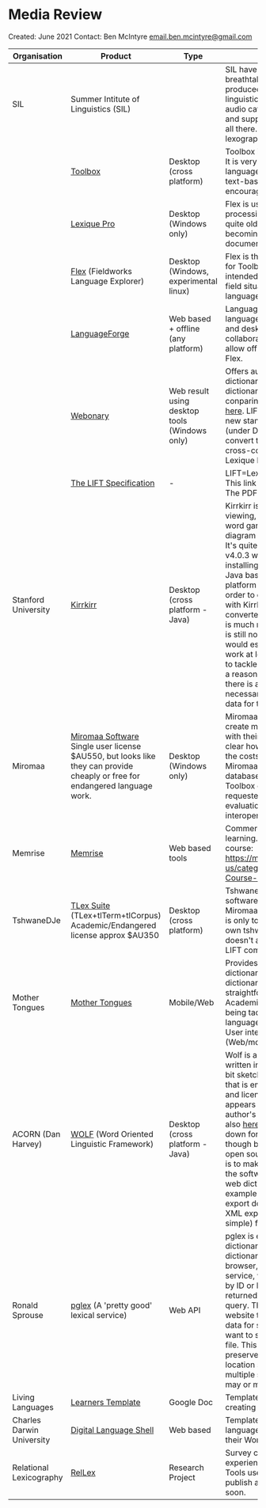 # Media Review
 
Created: June 2021 
Contact: Ben McIntyre email.ben.mcintyre@gmail.com

| Organisation       | Product    | Type | Notes |
| -------------           | -------------  | ---- | --------                       |
|  SIL           |   Summer Intitute of Linguistics (SIL) |  |  SIL have  nothing less than breathtaking [range of tools](https://software.sil.org/products/), and have produced all the major standard linguistic tools. Font/script support, audio cataloguing support, advice and support for language work, it's all there. See below for specific lexographic tools. |
| |    [Toolbox](https://software.sil.org/toolbox/) | Desktop (cross platform) |  Toolbox is the classic linguists's tool.  It is very old but popular, and many languages have been capured in its text-based file format. SIL encourages use of Flex. |
| |    [Lexique Pro](http://lexiquepro.com/)    |  Desktop (Windows only) | Flex is used for formatting processing of dictionaries. It is also quite old and appears to be becoming unsupported as web and document standards move forwards. |
| | [Flex](https://software.sil.org/fieldworks/) (Fieldworks Language Explorer) |  Desktop (Windows, experimental linux) | Flex is the most recent replacement for Toolbox and Lexique Pro. It is intended to rapidly acquire words in a field situation, with the ability to store language details. |
| | [LanguageForge](https://languageforge.org/)  | Web based + offline (any platform) |  LanguageForge is a web based language editor that works on mobile and desktop devices, ideal for collaboration amongst groups. It will allow offline editing and can sync to Flex. |
| | [Webonary](https://www.webonary.org/)  | Web result using desktop tools (Windows only) | Offers automated upload of language dictionary files to a very basic web dictionary. They have a page conparing them to other projects [here](https://www.webonary.org/comparisons/). LIFT XML is considered the new standard, and it [is recommended](https://www.webonary.org/about-webonary/) (under Data Formats Supported) to convert to this format for maximum cross-compatibility using [SOLID](https://www.webonary.org/about-webonary/) and Lexique Pro or preferably Flex.|
|  | [The LIFT Specification](https://github.com/sillsdev/lift-standard) | - | LIFT=Lexicon Markup Language. This link is strictly for  XML wonks. The PDF files give good exmples. |
| Stanford University  | [Kirrkirr](https://nlp.stanford.edu/kirrkirr/)   | Desktop (cross platform - Java) | Kirrkirr is quite sophisticated in its viewing, offering media viewing, word games, and a visual network diagram showing word relationships. It's quite old, developed in 2004, but v4.0.3 works fine on Windows after installing Java 11 from [here](https://adoptopenjdk.net/). Being Java based, it should be cross platform (Windows, OSX, Linux). In order to convert dictionaries to work with Kirrkirr, they need to be converted to XML format. The format is much more flexible than LIFT, but it is still not for the faint hearted. I would estimate several weeks of work at least, by someone not afraid to tackle the world of XML, to convert a reasonable sized dictionary. Then there is a further XML creation step necessary to render the dictionary data for the web. |
| Miromaa |  [Miromaa Software](https://www.miromaa.org.au/miromaa-software) Single user license $AU550, but looks like they can provide cheaply or free for endangered language work.  | Desktop (Windows only) | Miromaa advertise that they can create mobile apps and websites with their assistance, but it is not clear how automated this is or what the costs are. It appears that Miromaa uses a custom internal database format, but there is a Toolbox export facility. I have requested a license for academic evaluation of the software and of interoperability with other software. |
| Memrise |  [Memrise](https://www.memrise.com/) | Web based tools | Commercial app for language learning. You can create your own course: https://memrise.zendesk.com/hc/en-us/categories/360003072498-Course-Creation |
| TshwaneDJe |  [TLex Suite](https://tshwanedje.com/) (TLex+tlTerm+tlCorpus) Academic/Endangered license approx $AU350 | Desktop (cross platform) |  TshwaneDJe is commercial language software. It appears to be similar to Miromaa and KirrKirr in form. Export is only to database, text/scv and its own tshwanelexicon XML format. It doesn't appear that any Toolbox or LIFT compatibility exists. |
| Mother Tongues | [Mother Tongues](https://mothertongues.org/) | Mobile/Web | Provides an online and mobile dictionary from JSON files containing dictionary contents. Looks fairly straightforward and modern. Academic article around the issues being tackled [here](https://altlab.ualberta.ca/wp-content/uploads/2017/03/CEL2_24.pdf), and open source language dictionary codebase [here](https://github.com/roedoejet/mothertongues). User interface is cross platform (Web/mobile) and built in Ionic. |
| ACORN (Dan Harvey) | [WOLF](http://acornslinguistics.com/) (Word Oriented Linguistic Framework) | Desktop (cross platform - Java) | Wolf is a desktop based software written in Java. The project looks a bit sketchy (there is a [Git repository](https://github.com/Acorns-Linguistics/Wolf) that is empty apart from the readme and license files. The program appears to be available from the author's personal pages [here](http://cs.sou.edu/~harveyd/wolf/index.php) and also [here](http://acornslinguistics.com/) under downloads, scroll down for WOLF). They say 'WOLF, though being freeware, is not yet open source. However, our intention is to make it so at some point after the software matures'. A very simple web dictionary export is available, example [here](http://acornslinguistics.com/). It appears that the PDF export does not work. There is an XML export in a custom (but very simple) format.  |
| Ronald Sprouse | [pglex](https://github.com/rsprouse/pglex) (A 'pretty good' lexical service) | Web API | pglex is essentially on online dictionary, but instead of providing dictionary web pages viewable in a browser, it provides a JSON web service, where words can be queried by ID or lists of words can be returned in response to a search query. The use case is for an external website that wants the dictionary data for some purpose, but doesn't want to store it in a local database or file. This can also be used to preserve a single-authoritative-location scenario instead of having multiple sites with data stores that may or may not be synchronised | 
| Living Languages | [Learners Template](https://www.livinglanguages.org.au/resources) | Google Doc | Template used as a guide for creating a language learning course | 
| Charles Darwin University | [Digital Language Shell](https://language-shell.cdu.edu.au/) | Web based | Template for creating an online language learning course, based on their Wordpress templates. |
| Relational Lexicography | [RelLex](dictionaries.arts.ubc.ca) | Research Project | Survey covering peoples experiences in creating dictionaries. Tools used, roles, challenges. May publish a list of Open Source Tools soon. |

